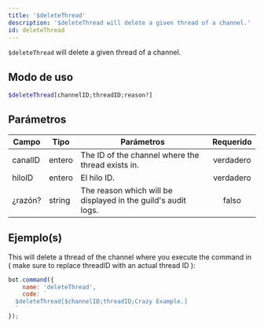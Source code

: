 ```yaml
---
title: '$deleteThread'
description: '$deleteThread will delete a given thread of a channel.'
id: deleteThread
---
```


`$deleteThread` will delete a given thread of a channel.

## Modo de uso

```php
$deleteThread[channelID;threadID;reason?]
```

## Parámetros

| Campo   | Tipo   | Parámetros                                                    | Requerido |
| ------- | ------ | ------------------------------------------------------------- |:---------:|
| canalID | entero | The ID of the channel where the thread exists in.             | verdadero |
| hiloID  | entero | El hilo ID.                                                   | verdadero |
| ¿razón? | string | The reason which will be displayed in the guild's audit logs. |   falso   |

## Ejemplo(s)

This will delete a thread of the channel where you execute the command in ( make sure to replace threadID with an actual thread ID ):

```javascript
bot.command({
    name: 'deleteThread',
    code: `
  $deleteThread[$channelID;threadID;Crazy Example.]
  `
});
```